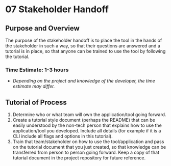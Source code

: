 # 07 Stakeholder Handoff

## Purpose and Overview

The purpose of the stakeholder handoff is to place the tool in the hands of the stakeholder in such a way, so that their questions are answered and a tutorial is in place, so that anyone can be trained to use the tool by following the tutorial.

### Time Estimate: 1-3 hours
- *Depending on the project and knowledge of the developer, the time estimate may differ.*


## Tutorial of Process

1. Determine who or what team will own the application/tool going forward.
1. Create a tutorial style document (perhaps the README) that can be easily understood by the non-tech person that explains how to use the application/tool you developed. Include all details (for example if it is a CLI include all flags and options in this tutorial).
1. Train that team/stakeholder on how to use the tool/application and pass on the tutorial document that you just created, so that knowledge can be transferred from person to person going forward. Keep a copy of that tutorial document in the project repository for future reference.